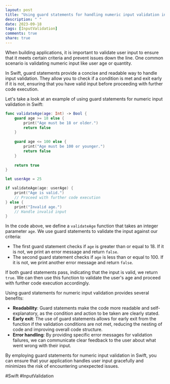 ```yaml
---
layout: post
title: "Using guard statements for handling numeric input validation in Swift"
description: " "
date: 2023-09-18
tags: [InputValidation]
comments: true
share: true
---
```


When building applications, it is important to validate user input to ensure that it meets certain criteria and prevent issues down the line. One common scenario is validating numeric input like user age or quantity.

In Swift, guard statements provide a concise and readable way to handle input validation. They allow you to check if a condition is met and exit early if it is not, ensuring that you have valid input before proceeding with further code execution.

Let's take a look at an example of using guard statements for numeric input validation in Swift:

```swift
func validateAge(age: Int) -> Bool {
    guard age >= 18 else {
        print("Age must be 18 or older.")
        return false
    }
    
    guard age <= 100 else {
        print("Age must be 100 or younger.")
        return false
    }
    
    return true
}

let userAge = 25

if validateAge(age: userAge) {
    print("Age is valid.")
    // Proceed with further code execution
} else {
    print("Invalid age.")
    // Handle invalid input
}
```

In the code above, we define a `validateAge` function that takes an integer parameter `age`. We use guard statements to validate the input against our criteria:

- The first guard statement checks if `age` is greater than or equal to 18. If it is not, we print an error message and return `false`.
- The second guard statement checks if `age` is less than or equal to 100. If it is not, we print another error message and return `false`.

If both guard statements pass, indicating that the input is valid, we return `true`. We can then use this function to validate the user's age and proceed with further code execution accordingly.

Using guard statements for numeric input validation provides several benefits:
- **Readability**: Guard statements make the code more readable and self-explanatory, as the condition and action to be taken are clearly stated.
- **Early exit**: The use of guard statements allows for early exit from the function if the validation conditions are not met, reducing the nesting of code and improving overall code structure.
- **Error handling**: By providing specific error messages for validation failures, we can communicate clear feedback to the user about what went wrong with their input.

By employing guard statements for numeric input validation in Swift, you can ensure that your application handles user input gracefully and minimizes the risk of encountering unexpected issues.

#Swift #InputValidation